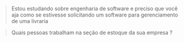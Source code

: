 > Estou estudando sobre engenharia de software e preciso que você aja como se estivesse solicitando um software para gerenciamento de uma livraria

> Quais pessoas trabalham na seção de estoque da sua empresa ?